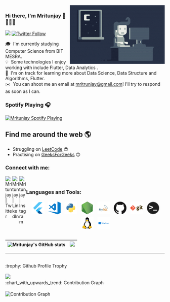 <img alt="Night Coding" src="https://raw.githubusercontent.com/AVS1508/AVS1508/master/assets/Night-Coding.gif" align="right"/>

### Hi there, I'm Mritunjay 👋 👩🏾‍💻

![](https://visitor-badge.laobi.icu/badge?page_id=thedrivingforc.thedrivingforc)
[![Twitter Follow](https://img.shields.io/twitter/follow/kmritunjay_?color=1DA1F2&logo=twitter&style=for-the-badge)](https://twitter.com/intent/follow?original_referer=https%3A%2F%2Fgithub.com%2Fkmritunjay_&screen_name=kmritunjay_)

🎓 &nbsp;I'm currently studying Computer Science from BIT MESRA.\
💡 &nbsp;Some technologies I enjoy working with include Flutter, Data Analytics .\
🌱 &nbsp;I'm on track for learning more about Data Science, Data Structure and Algorithms, Flutter.\
✉️ &nbsp;You can shoot me an email at mritrunjay@gmail.com! I'll try to respond as soon as I can.

### Spotify Playing 🎧

[<img src="https://now-playing-codestackr.vercel.app/api/spotify-playing" alt="Mritunjay Spotify Playing" width="350" />](https://open.spotify.com/user/31lyrjwxurdamzllmik3zf3w6qdi)

## Find me around the web 🌎

- Struggling on <a href="https://leetcode.com/thedrivingforce/">LeetCode</a> 😍
- Practising on <a href="https://auth.geeksforgeeks.org/user/kumarmritrunjay/practice/">GeeksForGeeks</a> 🙃

### Connect with me:

[<img align="left" alt="Mritunjay | Twitter" width="22px" src="https://cdn.jsdelivr.net/npm/simple-icons@v3/icons/twitter.svg" />][twitter]
[<img align="left" alt="Mritunjay | LinkedIn" width="22px" src="https://cdn.jsdelivr.net/npm/simple-icons@v3/icons/linkedin.svg" />][linkedin]
[<img align="left" alt="Mritunjay | Instagram" width="22px" src="https://cdn.jsdelivr.net/npm/simple-icons@v3/icons/instagram.svg" />][instagram]

<br />

### Languages and Tools:

<p align="center">
<img src="https://raw.githubusercontent.com/github/explore/80688e429a7d4ef2fca1e82350fe8e3517d3494d/topics/flutter/flutter.png" alt="Flutter" height="40" style="vertical-align:top; margin:4px">
<img src="https://raw.githubusercontent.com/github/explore/80688e429a7d4ef2fca1e82350fe8e3517d3494d/topics/visual-studio-code/visual-studio-code.png" alt="VS Code" height="40" style="vertical-align:top; margin:4px">
<img src="https://raw.githubusercontent.com/github/explore/80688e429a7d4ef2fca1e82350fe8e3517d3494d/topics/python/python.png" alt="Python" height="40" style="vertical-align:top; margin:4px">
<img src="https://raw.githubusercontent.com/github/explore/80688e429a7d4ef2fca1e82350fe8e3517d3494d/topics/nodejs/nodejs.png" alt="NodeJS" height="40" style="vertical-align:top; margin:4px">
<img src="https://raw.githubusercontent.com/github/explore/80688e429a7d4ef2fca1e82350fe8e3517d3494d/topics/mysql/mysql.png" alt="MySQL" height="40" style="vertical-align:top; margin:4px">
<img src="https://raw.githubusercontent.com/github/explore/78df643247d429f6cc873026c0622819ad797942/topics/github/github.png" alt="Github" height="40" style="vertical-align:top; margin:4px">
<img src="https://raw.githubusercontent.com/github/explore/80688e429a7d4ef2fca1e82350fe8e3517d3494d/topics/git/git.png" alt="Git" height="40" style="vertical-align:top; margin:4px">
<img src="https://raw.githubusercontent.com/github/explore/80688e429a7d4ef2fca1e82350fe8e3517d3494d/topics/terminal/terminal.png" alt="Terminal" height="40" style="vertical-align:top; margin:4px">
<img src="https://raw.githubusercontent.com/github/explore/80688e429a7d4ef2fca1e82350fe8e3517d3494d/topics/linux/linux.png" alt="Linux" height="40" style="vertical-align:top; margin:4px" alt="Windows" height="40" style="vertical-align:top; margin:4px">
<img src="https://raw.githubusercontent.com/github/explore/80688e429a7d4ef2fca1e82350fe8e3517d3494d/topics/windows/windows.png" alt="Windows" height="40" style="vertical-align:top; margin:4px">

## </p>

| ![Mritunjay's GitHub stats](https://github-readme-stats.vercel.app/api?username=thedrivingforc&show_icons=true&theme=radical) | <img src="https://github-readme-streak-stats.herokuapp.com/?user=thedrivingforc"/> |
| ----------------------------------------------------------------------------------------------------------------------------- | ---------------------------------------------------------------------------------- |

---

<br>

<summary>:trophy: Github Profile Trophy</summary>
  <br/>
  <img src="https://github-profile-trophy.vercel.app/?username=thedrivingforc&theme=monokai&row=1&no-frame=true&no-bg=true/">

<br>

<summary>:chart_with_upwards_trend: Contribution Graph </summary>
   <br/>
   <img src="https://activity-graph.herokuapp.com/graph?username=thedrivingforc&theme=xcode" alt="Contribution Graph" align="center" />

[twitter]: https://twitter.com/kmritunjay_
[linkedin]: https://www.linkedin.com/in/mritunjay7/
[instagram]: https://www.instagram.com/_the_driving_force_/
